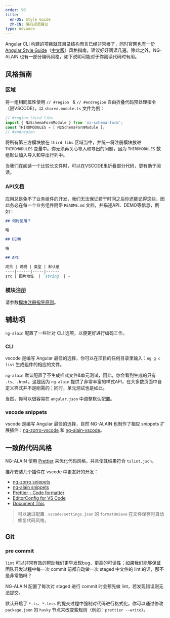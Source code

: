 ```yaml
---
order: 90
title:
  en-US: Style Guide
  zh-CN: 编码规范建议
type: Advance
---
```


Angular CLI 构建的项目就其目录结构而言已经非常棒了，同时官网也有一份 [Angular Style Guide](https://angular.io/guide/styleguide)（[中文版](https://angular.cn/guide/styleguide)）风格指南，建议好好阅读几遍。除此之外，NG-ALAIN 也有一部分编码风格，如下说明可能对于你阅读代码时有用。

## 风格指南

### 区域

将一组相同属性使用 `// #region ` & `// #endregion` 自由折叠代码预处理指令（限VSCODE），以 `shared.module.ts` 文件为例：

```ts
// #region third libs
import { NzSchemaFormModule } from 'nz-schema-form';
const THIRDMODULES = [ NzSchemaFormModule ];
// #endregion
```

将所有第三方模块放在 `third libs` 区域当中，并统一将注册模块放进 `THIRDMODULES` 变量中。你无须再关心导入和导出的问题，因为 `THIRDMODULES` 数组默认加入导入和导出行列中。

当我们在阅读一个比较长文件时，可以在VSCODE里折叠部分代码，更有助于阅读。

### API文档

应用总是免不了业务组件的开发，我们无法保证若干时间之后你还能记得这些，因此务必在每一个业务组件附带 `README.md` 文档，并描述API、DEMO等信息，例如：

```markdown
## 何时使用？

略

## DEMO

略

## API

成员 | 说明 | 类型 | 默认值
----|------|-----|------
src | 图片地址  | `string` | -
```

### 模块注册

请参数[模块注册指导原则](/docs/module)。

## 辅助项

`ng-alain` 配置了一些针对 CLI 选项，以便更好进行编码工作。

### CLI

vscode 是编写 Angular 最佳的选择，你可以在项目的任何目录里输入：`ng g c list` 生成组件的相应的文件。

`ng-alain` 默认配置了不生成样式文件&单元测试，因此，你会看到生成的只有 `.ts`、`.html`。这是因为 `ng-alain` 提供了非常丰富的样式API，在大多数页面中自定义样式并不是刚需的；同时，单元测试也是如此。

当然，你可以很容易在 `angular.json` 中调整默认配置。

### vscode snippets

vscode 是编写 Angular 最佳的选择，自然 NG-ALAIN 也制作了相应 snippets 扩展插件：[ng-zorro-vscode](//marketplace.visualstudio.com/items?itemName=cipchk.ng-zorro-vscode) 和 [ng-alain-vscode](//marketplace.visualstudio.com/items?itemName=cipchk.ng-alain-vscode)。

## 一致的代码风格

NG-ALAIN 使用 [Prettier](https://prettier.io/) 来优化代码风格，并且使其结果符合 `tslint.json`。

推荐安装几个插件在 vscode 中更友好的开发：

- [ng-zorro snippets](https://marketplace.visualstudio.com/items?itemName=cipchk.ng-zorro-vscode)
- [ng-alain snippets](https://marketplace.visualstudio.com/items?itemName=cipchk.ng-alain-vscode)
- [Prettier - Code formatter](https://marketplace.visualstudio.com/items?itemName=esbenp.prettier-vscode)
- [EditorConfig for VS Code](https://marketplace.visualstudio.com/items?itemName=EditorConfig.EditorConfig)
- [Document This](https://marketplace.visualstudio.com/items?itemName=joelday.docthis)

> 可以通过配置 `.vscode/settings.json` 的 `formatOnSave` 在文件保存时自动修复代码风格。

## Git

### pre commit

`lint` 可以非常有效的帮助我们更早发现bug、更高的可读性；如果我们能够保证团队开发过程中每一次 commit 前都自动做一次 staged 中文件的 lint 的话，那不是非常酷吗？

NG-ALAIN 配置了每次对 staged 进行 commit 时会预先做 lint，若发现错误则无法提交。

默认开启了 `*.ts`、`*.less` 的提交过程中强制对代码进行格式化，你可以通过修改 `package.json` 的 `husky` 节点来改变些规则（例如：`prettier --write`）。
